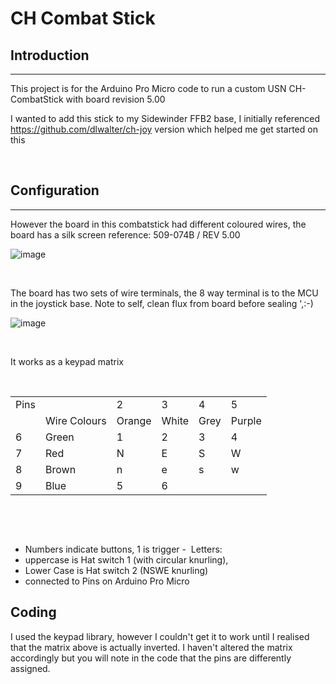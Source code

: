 # CH Combat Stick

## Introduction

* * *

This project is for the Arduino Pro Micro code to run a custom USN CH-CombatStick with board revision 5.00 

I wanted to add this stick to my Sidewinder FFB2 base, I initially referenced https://github.com/dlwalter/ch-joy version which helped me get started on this

&nbsp;

## Configuration

* * *

However the board in this combatstick had different coloured wires, the board has a silk screen reference: 509-074B / REV 5.00

![image](https://github.com/insipiens/CH-Combatstick/assets/68975498/14469eb4-7892-4166-8cf9-bcb159d8a47d)


&nbsp;

The board has two sets of wire terminals, the 8 way terminal is to the MCU in the joystick base. Note to self, clean flux from board before sealing ',:-)


![image](https://github.com/insipiens/CH-Combatstick/assets/68975498/41090bbc-6abc-475a-ba25-e13bc5c87872)


&nbsp;

It works as a keypad matrix

&nbsp;
&nbsp;

|     |     |     |     |     |     |
| :--- | :--- | :--- | :--- | :--- | :--- |
| Pins |     | 2   | 3   | 4   | 5   |
|     | Wire Colours | Orange | White | Grey | Purple |
| 6   | Green | 1   | 2   | 3   | 4   |
| 7   | Red | N   | E   | S   | W   |
| 8   | Brown | n   | e   | s   | w   |
| 9   | Blue | 5   | 6   |     |     |

&nbsp;


&nbsp;

- Numbers indicate buttons, 1 is trigger - 
Letters:
- uppercase is Hat switch 1 (with circular knurling),
- Lower Case is Hat switch 2 (NSWE knurling)
- connected to Pins on Arduino Pro Micro
&nbsp;


## Coding

I used the keypad library, however I couldn't get it to work until I realised that the matrix above is actually inverted. I haven't altered the matrix accordingly but you will note in the code that the pins are differently assigned.



&nbsp;
